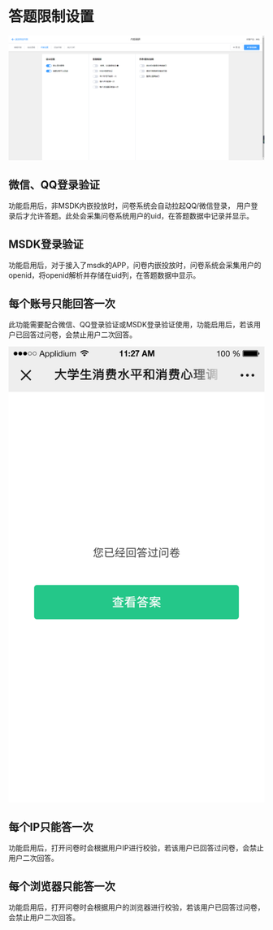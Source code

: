 # 答题限制设置



![&#x7B54;&#x9898;&#x9650;&#x5236;&#x8BBE;&#x7F6E;](../../.gitbook/assets/image%20%28121%29.png)

## 微信、QQ登录验证

功能启用后，非MSDK内嵌投放时，问卷系统会自动拉起QQ/微信登录， 用户登录后才允许答题。此处会采集问卷系统用户的uid，在答题数据中记录并显示。

## MSDK登录验证

功能启用后，对于接入了msdk的APP，问卷内嵌投放时，问卷系统会采集用户的openid，将openid解析并存储在uid列，在答题数据中显示。

## 每个账号只能回答一次

此功能需要配合微信、QQ登录验证或MSDK登录验证使用，功能启用后，若该用户已回答过问卷，会禁止用户二次回答。

![&#x91CD;&#x590D;&#x7B54;&#x9898;&#x63D0;&#x793A;](../../.gitbook/assets/image%20%28210%29.png)

## 每个IP只能答一次

功能启用后，打开问卷时会根据用户IP进行校验，若该用户已回答过问卷，会禁止用户二次回答。

## 每个浏览器只能答一次

功能启用后，打开问卷时会根据用户的浏览器进行校验，若该用户已回答过问卷，会禁止用户二次回答。

